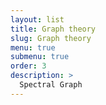 ```yaml
---
layout: list
title: Graph theory
slug: Graph theory
menu: true
submenu: true
order: 3
description: >
  Spectral Graph
---
```

